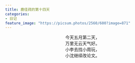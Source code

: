 ```yaml
---
title: 鹿佳莼的第十四天
categories:
- 日记
feature_image: "https://picsum.photos/2560/600?image=871"
---
```


<center>今天五月第二天，</center>
<center>万里无云天气好。</center>
<center>小李去找小周玩，</center>
<center>小沈继续改论文。</center>



